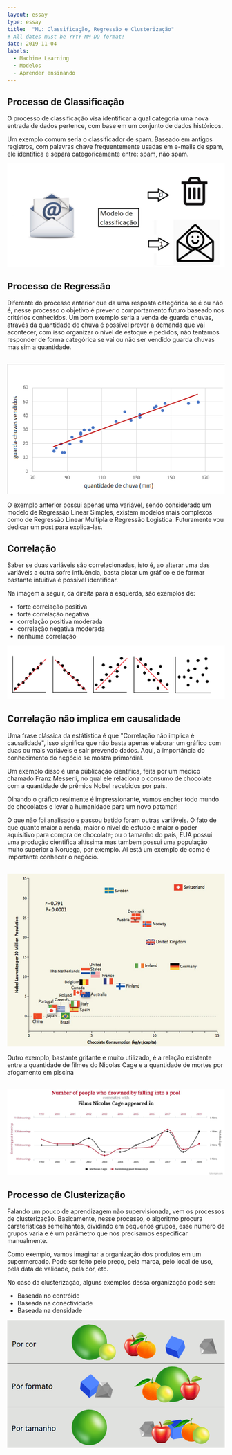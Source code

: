 ```yaml
---
layout: essay
type: essay
title:  "ML: Classificação, Regressão e Clusterização"
# All dates must be YYYY-MM-DD format!
date: 2019-11-04
labels:
  - Machine Learning
  - Modelos
  - Aprender ensinando
---
```




## Processo de Classificação

<p> O processo de classificação visa identificar a qual categoria uma nova entrada de dados pertence, com base em um conjunto de dados históricos.</p> 
<p>Um exemplo comum seria o classificador de spam. Baseado em antigos registros, com palavras chave frequentemente usadas em e-mails de spam, ele identifica e separa categoricamente entre: spam, não spam.</p>

<img class="ui fluid rounded image" src="../images/email_spam.jpg">



## Processo de Regressão

<p> Diferente do processo anterior que da uma resposta categórica se é ou não é, nesse processo o objetivo é prever o comportamento futuro baseado nos critérios conhecidos. Um bom exemplo seria a venda de guarda chuvas, através da quantidade de chuva é possível prever a demanda que vai acontecer, com isso organizar o nível de estoque e pedidos, não tentamos responder de forma categórica se vai ou não ser vendido guarda chuvas mas sim a quantidade.</p>
<br>
<img class="ui fluid rounded image" src="../images/guardachuva_nivel.png">
<br>
<p>O exemplo anterior possui apenas uma variável, sendo considerado um modelo de Regressão Linear Simples, existem modelos mais complexos como de Regressão Linear Multipla e Regressão Logistica. Futuramente vou dedicar um post para explica-las.</p>
  
## Correlação

<p>Saber se duas variáveis são correlacionadas, isto é, ao alterar uma das variáveis a outra sofre influência, basta plotar um gráfico e de formar bastante intuitiva é possível identificar.</p>

Na imagem a seguir, da direita para a esquerda, são exemplos de: 
  * forte correlação positiva
  * forte correlação negativa
  * correlação positiva moderada
  * correlação negativa moderada 
  * nenhuma correlação
  
 
<img class="ui fluid rounded image" src="../images/correlacoes.png">
  
  
  
## Correlação não implica em causalidade

<p> Uma frase clássica da estátistica é que "Correlação não implica é causalidade", isso significa que não basta apenas elaborar um gráfico com duas ou mais variáveis e sair prevendo dados. Aqui, a importância do conhecimento do negócio se mostra primordial.</p>
<p>Um exemplo disso é uma públicação cientifica, feita por um médico chamado Franz Messerli, no qual ele relaciona o consumo de chocolate com a quantidade de prêmios Nobel recebidos por país. </p>
<p>Olhando o gráfico realmente é impressionante, vamos encher todo mundo de chocolates e levar a humanidade para um novo patamar!</p>

<p>O que não foi analisado e passou batido foram outras variáveis. O fato de que quanto maior a renda, maior o nível de estudo e maior o poder aquisitivo para compra de chocolate; ou o tamanho do país, EUA possui uma produção cientifica altíssima mas tambem possui uma população muito superior a Noruega, por exemplo. Ai está um exemplo de como é importante conhecer o negócio.</p>
<br>
<img class="ui fluid rounded image" src="../images/grafico_choco.jpg">
<br>

<p> Outro exemplo, bastante gritante e muito utilizado, é a relação existente entre a quantidade de filmes do Nicolas Cage e a quantidade de mortes por afogamento em piscina</p>
<br>
<img class="ui fluid rounded image" src="../images/nicolascage.jpeg">
<br>

## Processo de Clusterização

<p> Falando um pouco de aprendizagem não supervisionada, vem os processos de clusterização. Basicamente, nesse processo, o algoritmo procura caraterísticas semelhantes, dividindo em pequenos grupos, esse número de grupos varia e é um parâmetro que nós precisamos especificar manualmente.</p>

<p>Como exemplo, vamos imaginar a organização dos produtos em um supermercado. Pode ser feito pelo preço, pela marca, pelo local de uso, pela data de validade, pela cor, etc. </p>

No caso da clusterização, alguns exemplos dessa organização pode ser:

* Baseada no centróide
* Baseada na conectividade
* Baseada na densidade

	
<img class="ui fluid rounded image" src="../images/clustering_example.png">


  
  
  	


